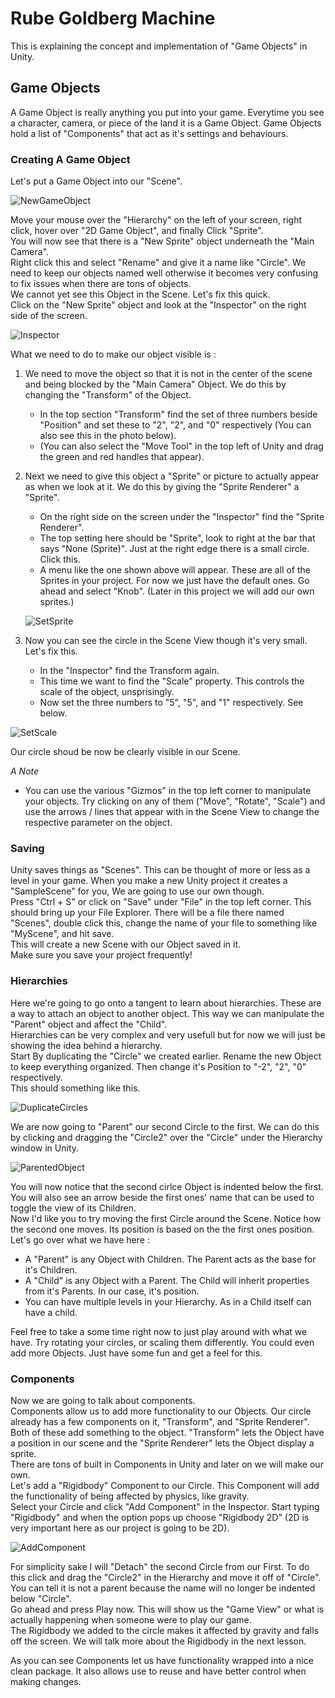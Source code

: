 # Rube Goldberg Machine

This is explaining the concept and implementation of "Game Objects" in Unity.

## Game Objects

A Game Object is really anything you put into your game. Everytime you see a character, camera, or piece of the land it is a Game Object. Game Objects hold a list of "Components" that act as it's settings and behaviours. 

### Creating A Game Object

Let's put a Game Object into our "Scene".

![NewGameObject](Images/NewGameObject.JPG)

Move your mouse over the "Hierarchy" on the left of your screen, right click, hover over "2D Game Object", and finally Click "Sprite".\
You will now see that there is a "New Sprite" object underneath the "Main Camera".\
Right click this and select "Rename" and give it a name like "Circle". We need to keep our objects named well otherwise it becomes very confusing to fix issues when there are tons of objects.\
We cannot yet see this Object in the Scene. Let's fix this quick.\
Click on the "New Sprite" object and look at the "Inspector" on the right side of the screen.

![Inspector](Images/Inspector.JPG)

What we need to do to make our object visible is :

1. We need to move the object so that it is not in the center of the scene and being blocked by the "Main Camera" Object. We do this by changing the "Transform" of the Object.
	* In the top section "Transform" find the set of three numbers beside "Position" and set these to "2", "2", and "0" respectively (You can also see this in the photo below).
	* (You can also select the "Move Tool" in the top left of Unity and drag the green and red handles that appear).

1. Next we need to give this object a "Sprite" or picture to actually appear as when we look at it. We do this by giving the "Sprite Renderer" a "Sprite".

	* On the right side on the screen under the "Inspector" find the "Sprite Renderer".
	* The top setting here should be "Sprite", look to right at the bar that says "None (Sprite)". Just at the right edge there is a small circle. Click this.
	* A menu like the one shown above will appear. These are all of the Sprites in your project. For now we just have the default ones. Go ahead and select "Knob". (Later in this project we will add our own sprites.)

	![SetSprite](Images/SetSprite.JPG)

1. Now you can see the circle in the Scene View though it's very small. Let's fix this. 
	* In the "Inspector" find the Transform again.
	* This time we want to find the "Scale" property. This controls the scale of the object, unsprisingly. 
	* Now set the three numbers to "5", "5", and "1" respectively. See below.

![SetScale](Images/SetScale.JPG)

Our circle shoud be now be clearly visible in our Scene.

*A Note*
* You can use the various "Gizmos" in the top left corner to manipulate your objects. Try clicking on any of them ("Move", "Rotate", "Scale") and use the arrows / lines that appear with in the Scene View to change the respective parameter on the object.

### Saving

Unity saves things as "Scenes". This can be thought of more or less as a level in your game. When you make a new Unity project it creates a "SampleScene" for you, We are going to use our own though.\
Press "Ctrl + S" or click on "Save" under "File" in the top left corner. This should bring up your File Explorer. There will be a file there named "Scenes", double click this, change the name of your file to something like "MyScene", and hit save.\
This will create a new Scene with our Object saved in it.\
Make sure you save your project frequently!

### Hierarchies

Here we're going to go onto a tangent to learn about hierarchies. These are a way to attach an object to another object. This way we can manipulate the "Parent" object and affect the "Child".\
Hierarchies can be very complex and very usefull but for now we will just be showing the idea behind a hierarchy.\
Start By duplicating the "Circle" we created earlier. Rename the new Object to keep everything organized. Then change it's Position to "-2", "2", "0" respectively.\
This should something like this.

![DuplicateCircles](Images/DuplicateCircles.JPG)

We are now going to "Parent" our second Circle to the first. We can do this by clicking and dragging the "Circle2" over the "Circle" under the Hierarchy window in Unity.

![ParentedObject](Images/ParentedObject.JPG)

You will now notice that the second cirlce Object is indented below the first. You will also see an arrow beside the first ones' name that can be used to toggle the view of its Children.\
Now I'd like you to try moving the first Circle around the Scene. Notice how the second one moves. Its position is based on the the first ones position.\
Let's go over what we have here : 
* A "Parent" is any Object with Children. The Parent acts as the base for it's Children.
* A "Child" is any Object with a Parent. The Child will inherit properties from it's Parents. In our case, it's position.
* You can have multiple levels in your Hierarchy. As in a Child itself can have a child.

Feel free to take a some time right now to just play around with what we have. Try rotating your circles, or scaling them differently. You could even add more Objects. Just have some fun and get a feel for this.

### Components

Now we are going to talk about components.\
Components allow us to add more functionality to our Objects. Our circle already has a few components on it, "Transform", and "Sprite Renderer". Both of these add something to the object. "Transform" lets the Object have a position in our scene and the "Sprite Renderer" lets the Object display a sprite.\
There are tons of built in Components in Unity and later on we will make our own.\
Let's add a "Rigidbody" Component to our Circle. This Component will add the functionality of being affected by physics, like gravity.\
Select your Circle and click "Add Component" in the Inspector. Start typing "Rigidbody" and when the option pops up choose "Rigidbody 2D" (2D is very important here as our project is going to be 2D).

![AddComponent](Images/AddComponent.JPG)

For simplicity sake I will "Detach" the second Circle from our First. To do this click and drag the "Circle2" in the Hierarchy and move it off of "Circle". You can tell it is not a parent because the name will no longer be indented below "Circle".\
Go ahead and press Play now. This will show us the "Game View" or what is actually happening when someone were to play our game.\
The Rigidbody we added to the circle makes it affected by gravity and falls off the screen. We will talk more about the Rigidbody in the next lesson.

As you can see Components let us have functionality wrapped into a nice clean package. It also allows use to reuse and have better control when making changes.
